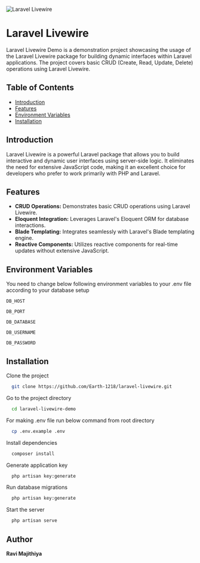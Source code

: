![Laravel Livewire](https://picperf.io/https://laravelnews.s3.amazonaws.com/images/laravel-livewire.png)

# Laravel Livewire 

Laravel Livewire Demo is a demonstration project showcasing the usage of the Laravel Livewire package for building dynamic interfaces within Laravel applications. The project covers basic CRUD (Create, Read, Update, Delete) operations using Laravel Livewire.

## Table of Contents

- [Introduction](#introduction)
- [Features](#features)
- [Environment Variables](#environment-variables)
- [Installation](#installation)

## Introduction

Laravel Livewire is a powerful Laravel package that allows you to build interactive and dynamic user interfaces using server-side logic. It eliminates the need for extensive JavaScript code, making it an excellent choice for developers who prefer to work primarily with PHP and Laravel.



## Features

- **CRUD Operations:** Demonstrates basic CRUD operations using Laravel Livewire.
- **Eloquent Integration:** Leverages Laravel's Eloquent ORM for database interactions.
- **Blade Templating:** Integrates seamlessly with Laravel's Blade templating engine.
- **Reactive Components:** Utilizes reactive components for real-time updates without extensive JavaScript.

## Environment Variables

You need to change below following environment variables to your .env file according to your database setup

`DB_HOST`

`DB_PORT`

`DB_DATABASE`

`DB_USERNAME`

`DB_PASSWORD`

## Installation

Clone the project

```bash
  git clone https://github.com/Earth-1218/laravel-livewire.git
```

Go to the project directory

```bash
  cd laravel-livewire-demo
```

For making .env file run below command from root directory

```bash
  cp .env.example .env
```

Install dependencies

```bash
  composer install
```

Generate application key

```bash
  php artisan key:generate
```

Run database migrations

```bash
  php artisan key:generate
```

Start the server

```bash
  php artisan serve
```

## Author

**Ravi Majithiya**
